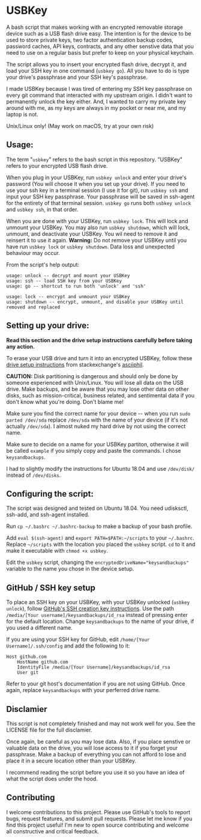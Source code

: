 # USBKey

A bash script that makes working with an encrypted removable storage device such as a USB flash drive easy. The intention is for the device to be used to store private keys, two factor authentication backup codes, password caches, API keys, contracts, and any other senstive data that you need to use on a regular basis but prefer to keep on your physical keychain.

The script allows you to insert your encrypted flash drive, decrypt it, and load your SSH key in one command (`usbkey go`). All you have to do is type your drive's passphrase and your SSH key's passphrase.

I made USBKey because I was tired of entering my SSH key passphrase on every git command that interacted with my upstream origin. I didn't want to permanently unlock the key either. And, I wanted to carry my private key around with me, as my keys are always in my pocket or near me, and my laptop is not.

Unix/Linux only! (May work on macOS, try at your own risk)

## Usage:
The term "`usbkey`" refers to the bash script in this repository. "USBKey" refers to your encrypted USB flash drive.

When you plug in your USBKey, run `usbkey unlock` and enter your drive's password (You will choose it when you set up your drive). If you need to use your ssh key in a terminal session (I use it for git), run `usbkey ssh` and input your SSH key passphrase. Your passphrase will be saved in ssh-agent for the entirety of that terminal session. `usbkey go` runs both `usbkey unlock` and `usbkey ssh`, in that order.

When you are done with your USBKey, run `usbkey lock`. This will lock and unmount your USBKey. You may also run `usbkey shutdown`, which will lock, unmount, and deactivate your USBKey. You wil need to remove it and reinsert it to use it again. **Warning:** Do not remove your USBKey until you have run `usbkey lock` or `usbkey shutdown`. Data loss and unexpected behaviour may occur.

From the script's help output:

```
usage: unlock -- decrypt and mount your USBKey
usage: ssh -- load SSH key from your USBKey
usage: go -- shortcut to run both 'unlock' and 'ssh'

usage: lock -- encrypt and unmount your USBKey
usage: shutdown -- encrypt, unmount, and disable your USBKey until removed and replaced
```

## Setting up your drive:
**Read this section and the drive setup instructions carefully before taking any action.**

To erase your USB drive and turn it into an encrypted USBKey, follow these [drive setup instructions](https://unix.stackexchange.com/a/329639/397714) from stackexchange's [asciiphil](https://unix.stackexchange.com/users/39176/asciiphil). 

**CAUTION:** Disk partitioning is dangerous and should only be done by someone experienced with Unix/Linux. You will lose all data on the USB drive. Make backups, and be aware that you may lose other data on other disks, such as mission-critical, business related, and sentimental data if you don't know what you're doing. Don't blame me! 

Make sure you find the correct name for your device -- when you run `sudo parted /dev/sda` replace `/dev/sda` with the name of your device (if it's not actually `/dev/sda`). I almost nuked my hard drive by not using the correct name.

Make sure to decide on a name for your USBKey partiton, otherwise it will be called `example` if you simply copy and paste the commands. I chose `keysandbackups`.

I had to slightly modify the instructions for Ubuntu 18.04 and use `/dev/disk/` instead of `/dev/disks`.

## Configuring the script:
The script was designed and tested on Ubuntu 18.04. You need udisksctl, ssh-add, and ssh-agent installed.

Run `cp ~/.bashrc ~/.bashrc-backup` to make a backup of your bash profile.

Add `eval $(ssh-agent)` and `export PATH=$PATH:~/scripts` to your `~/.bashrc`. Replace `~/scripts` with the location you placed the `usbkey` script. `cd` to it and make it executable with `chmod +x usbkey`.

Edit the `usbkey` script, changing the `encryptedDriveName="keysandbackups"` variable to the name you chose in the device setup.

## GitHub / SSH key setup
To place an SSH key on your USBKey, with your USBKey unlocked (`usbkey unlock`), follow [GitHub's SSH creation key instructions](https://help.github.com/en/github/authenticating-to-github/generating-a-new-ssh-key-and-adding-it-to-the-ssh-agent). Use the path `/media/[Your username]/keysandbackups/id_rsa` instead of pressing enter for the default location. Change `keysandbackups` to the name of your drive, if you used a different name.

If you are using your SSH key for GitHub, edit `/home/[Your Username]/.ssh/config` and add the following to it:

```
Host github.com
	HostName github.com
	IdentityFile /media/[Your Username]/keysandbackups/id_rsa
	User git
```

Refer to your git host's documentation if you are not using GitHub. Once again, replace `keysandbackups` with your perferred drive name.

## Disclamier
This script is not completely finished and may not work well for you. See the LICENSE file for the full disclamier.

Once again, be careful as you may lose data. Also, if you place senstive or valuable data on the drive, you will lose access to it if you forget your passphrase. Make a backup of everything you can not afford to lose and place it in a secure location other than your USBKey.

I recommend reading the script before you use it so you have an idea of what the script does under the hood.

## Contributing
I welcome contributions to this project. Please use GitHub's tools to report bugs, request features, and submit pull requests. Please let me know if you find this project useful! I'm new to open source contributing and welcome all constructive and critical feedback.
